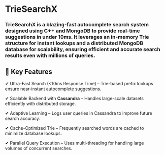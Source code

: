 # TrieSearchX


### TrieSearchX is a blazing-fast autocomplete search system designed using C++ and MongoDB to provide real-time suggestions in under 10ms. It leverages an in-memory Trie structure for instant lookups and a distributed MongoDB database for scalability, ensuring efficient and accurate search results even with millions of queries.

## 🚀 Key Features

✔ Ultra-Fast Search (<10ms Response Time) – Trie-based prefix lookups ensure near-instant autocomplete suggestions.

✔ Scalable Backend with **Cassandra** – Handles large-scale datasets efficiently with distributed storage.

✔ Adaptive Learning – Logs user queries in Cassandra to improve future search accuracy.

✔ Cache-Optimized Trie – Frequently searched words are cached to minimize database lookups.

✔ Parallel Query Execution – Uses multi-threading for handling large volumes of concurrent searches.
